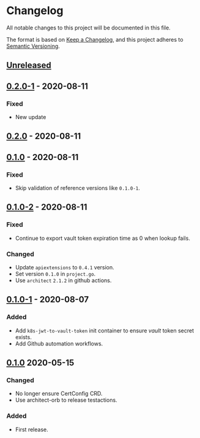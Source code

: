 # Changelog

All notable changes to this project will be documented in this file.

The format is based on [Keep a Changelog](https://keepachangelog.com/en/1.0.0/),
and this project adheres to [Semantic Versioning](https://semver.org/spec/v2.0.0.html).

## [Unreleased]

## [0.2.0-1] - 2020-08-11

### Fixed

- New update

## [0.2.0] - 2020-08-11

## [0.1.0] - 2020-08-11

### Fixed

- Skip validation of reference versions like `0.1.0-1`.

## [0.1.0-2] - 2020-08-11

### Fixed

- Continue to export vault token expiration time as 0 when lookup fails.

### Changed

- Update `apiextensions` to `0.4.1` version.
- Set version `0.1.0` in `project.go`.
- Use `architect` `2.1.2` in github actions.

## [0.1.0-1] - 2020-08-07

### Added

- Add `k8s-jwt-to-vault-token` init container to ensure *vault* token secret exists.
- Add Github automation workflows.

## [0.1.0] 2020-05-15

### Changed

- No longer ensure CertConfig CRD.
- Use architect-orb to release testactions.

### Added

- First release.

[Unreleased]: https://github.com/giantswarm/testactions/compare/v0.2.0-1...HEAD
[0.2.0-1]: https://github.com/giantswarm/testactions/compare/v0.2.0...v0.2.0-1
[0.2.0]: https://github.com/giantswarm/testactions/compare/v0.1.0...v0.2.0
[0.1.0]: https://github.com/giantswarm/testactions/compare/v0.1.0-2...v0.1.0
[0.1.0-2]: https://github.com/giantswarm/testactions/compare/v0.1.0-1...v0.1.0-2
[0.1.0-1]: https://github.com/giantswarm/testactions/compare/v0.1.0...v0.1.0-1
[0.1.0]: https://github.com/giantswarm/testactions/releases/tag/v0.1.0
